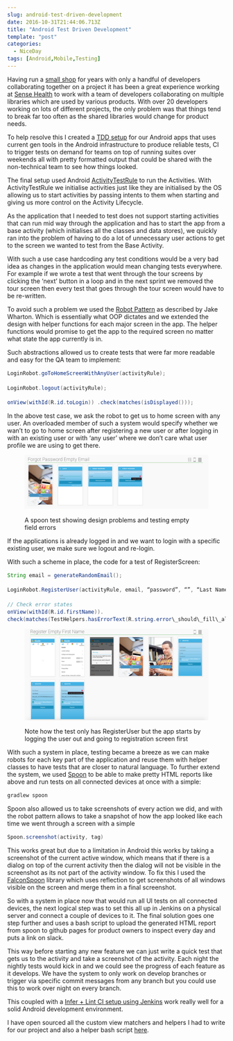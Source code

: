 ```yaml
---
slug: android-test-driven-development
date: 2016-10-31T21:44:06.713Z
title: "Android Test Driven Development"
template: "post"
categories:
  - NiceDay
tags: [Android,Mobile,Testing]
---
```


Having run a [small shop](http://www.nerdiacs.com/) for years with only a handful of developers collaborating together on a project it has been a great experience working at [Sense Health](http://www.sense-health.com/) to work with a team of developers collaborating on multiple libraries which are used by various products. With over 20 developers working on lots of different projects, the only problem was that things tend to break far too often as the shared libraries would change for product needs.

To help resolve this I created a [TDD setup](https://github.com/umarniz/AndroidEspressoHelpers) for our Android apps that uses current gen tools in the Android infrastructure to produce reliable tests, CI to trigger tests on demand for teams on top of running suites over weekends all with pretty formatted output that could be shared with the non-technical team to see how things looked.

The final setup used Android [ActivityTestRule](https://developer.android.com/reference/android/support/test/rule/ActivityTestRule.html) to run the Activities. With ActivityTestRule we initialise activities just like they are initialised by the OS allowing us to start activities by passing intents to them when starting and giving us more control on the Activity Lifecycle.

As the application that I needed to test does not support starting activities that can run mid way through the application and has to start the app from a base activity (which initialises all the classes and data stores), we quickly ran into the problem of having to do a lot of unnecessary user actions to get to the screen we wanted to test from the Base Activity.

With such a use case hardcoding any test conditions would be a very bad idea as changes in the application would mean changing tests everywhere. For example if we wrote a test that went through the tour screens by clicking the ‘next’ button in a loop and in the next sprint we removed the tour screen then every test that goes through the tour screen would have to be re-written.

To avoid such a problem we used the [Robot Pattern](http://jakewharton.com/testing-robots/) as described by Jake Wharton. Which is essentially what OOP dictates and we extended the design with helper functions for each major screen in the app. The helper functions would promise to get the app to the required screen no matter what state the app currently is in.

Such abstractions allowed us to create tests that were far more readable and easy for the QA team to implement:

```java
LoginRobot.goToHomeScreenWithAnyUser(activityRule);

LoginRobot.logout(activityRule);

onView(withId(R.id.toLogin)) .check(matches(isDisplayed()));
```

In the above test case, we ask the robot to get us to home screen with any user. An overloaded member of such a system would specify whether we wan’t to go to home screen after registering a new user or after logging in with an existing user or with ‘any user’ where we don’t care what user profile we are using to get there.

<figure>

![Screenshots of 4 different screens captured by spoon when running the tests](./android-test-driven-development-0.png)

<figcaption>A spoon test showing design problems and testing empty field errors</figcaption></figure>

If the applications is already logged in and we want to login with a specific existing user, we make sure we logout and re-login.

With such a scheme in place, the code for a test of RegisterScreen:

```java
String email = generateRandomEmail();

LoginRobot.RegisterUser(activityRule, email, “password”, “”, “Last Name”, true);

// Check error states  
onView(withId(R.id.firstName)).  
check(matches(TestHelpers.hasErrorText(R.string.error\_should\_fill\_all\_fields)));
```

<figure>

![Screenshots of different screens captured by spoon for the RegisterUser test case](./android-test-driven-development-1.png)

<figcaption>Note how the test only has RegisterUser but the app starts by logging the user out and going to registration screen first</figcaption></figure>

With such a system in place, testing became a breeze as we can make robots for each key part of the application and reuse them with helper classes to have tests that are closer to natural language. To further extend the system, we used [Spoon](https://github.com/square/spoon) to be able to make pretty HTML reports like above and run tests on all connected devices at once with a simple:

```bash
gradlew spoon
```

Spoon also allowed us to take screenshots of every action we did, and with the robot pattern allows to take a snapshot of how the app looked like each time we went through a screen with a simple

```java
Spoon.screenshot(activity, tag)
```

This works great but due to a limitation in Android this works by taking a screenshot of the current active window, which means that if there is a dialog on top of the current activity then the dialog will not be visible in the screenshot as its not part of the activity window. To fix this I used the [FalconSpoon](https://github.com/jraska/Falcon) library which uses reflection to get screenshots of all windows visible on the screen and merge them in a final screenshot.

So with a system in place now that would run all UI tests on all connected devices, the next logical step was to set this all up in Jenkins on a physical server and connect a couple of devices to it. The final solution goes one step further and uses a bash script to upload the generated HTML report from spoon to github pages for product owners to inspect every day and puts a link on slack.

This way before starting any new feature we can just write a quick test that gets us to the activity and take a screenshot of the activity. Each night the nightly tests would kick in and we could see the progress of each feature as it develops. We have the system to only work on develop branches or trigger via specific commit messages from any branch but you could use this to work over night on every branch.

This coupled with a [Infer + Lint CI setup using Jenkins](https://medium.com/@Rapchik/static-analysis-build-server-for-android-with-jenkins-using-docker-bda888d4b34e#.fbla8yfa7) work really well for a solid Android development environment.

I have open sourced all the custom view matchers and helpers I had to write for our project and also a helper bash script [here](https://github.com/umarniz/AndroidEspressoHelpers).
  